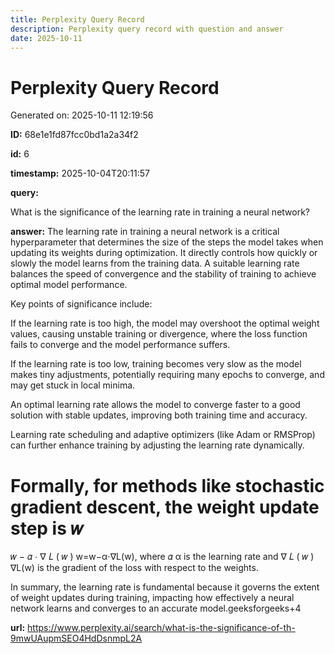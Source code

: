 ```yaml
---
title: Perplexity Query Record
description: Perplexity query record with question and answer
date: 2025-10-11
---
```


# Perplexity Query Record

Generated on: 2025-10-11 12:19:56

**ID:** 68e1e1fd87fcc0bd1a2a34f2

**id:** 6

**timestamp:** 2025-10-04T20:11:57

**query:**

What is the significance of the learning rate in training a neural network?

**answer:** The learning rate in training a neural network is a critical hyperparameter that determines the size of the steps the model takes when updating its weights during optimization. It directly controls how quickly or slowly the model learns from the training data. A suitable learning rate balances the speed of convergence and the stability of training to achieve optimal model performance.

Key points of significance include:

If the learning rate is too high, the model may overshoot the optimal weight values, causing unstable training or divergence, where the loss function fails to converge and the model performance suffers.

If the learning rate is too low, training becomes very slow as the model makes tiny adjustments, potentially requiring many epochs to converge, and may get stuck in local minima.

An optimal learning rate allows the model to converge faster to a good solution with stable updates, improving both training time and accuracy.

Learning rate scheduling and adaptive optimizers (like Adam or RMSProp) can further enhance training by adjusting the learning rate dynamically.

Formally, for methods like stochastic gradient descent, the weight update step is 
𝑤
=
𝑤
−
𝛼
⋅
∇
𝐿
(
𝑤
)
w=w−α⋅∇L(w), where 
𝛼
α is the learning rate and 
∇
𝐿
(
𝑤
)
∇L(w) is the gradient of the loss with respect to the weights.

In summary, the learning rate is fundamental because it governs the extent of weight updates during training, impacting how effectively a neural network learns and converges to an accurate model.geeksforgeeks+4

**url:** https://www.perplexity.ai/search/what-is-the-significance-of-th-9mwUAupmSEO4HdDsnmpL2A

